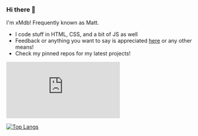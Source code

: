 ### Hi there 👋

I'm xMdb! Frequently known as Matt.

- I code stuff in HTML, CSS, and a bit of JS as well
- Feedback or anything you want to say is appreciated [here](https://github.com/xMdb/xMdb/issues) or any other means!
- Check my pinned repos for my latest projects!

[![Website Status](https://img.shields.io/website-up-down-green-red/http/mgrif.xyz?style=for-the-badge&logo=icloud)](https://mgrif.xyz/)

[![Top Langs](https://github-readme-stats.vercel.app/api/top-langs/?username=anuraghazra&layout=compact)](https://github.com/anuraghazra/github-readme-stats)
